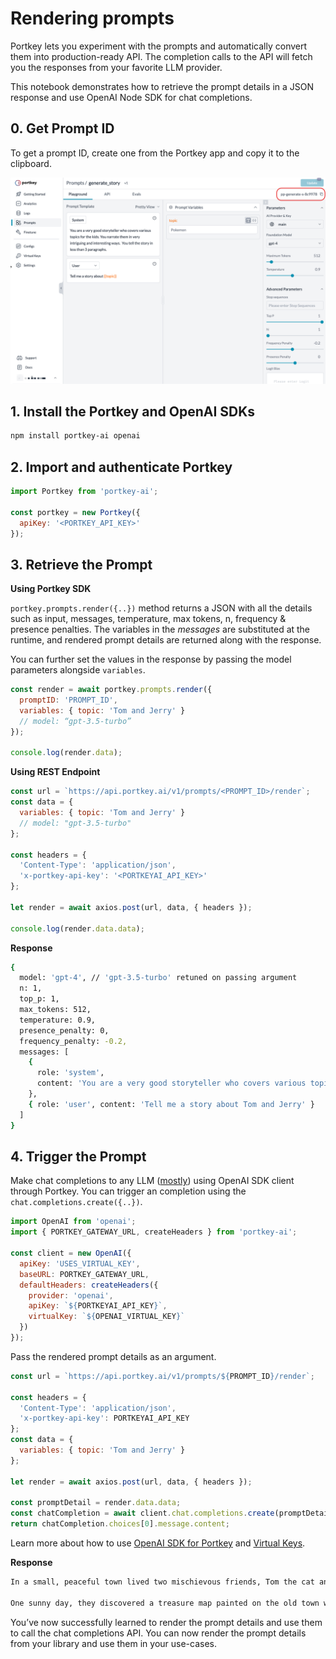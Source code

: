 # Rendering prompts

Portkey lets you experiment with the prompts and automatically convert them into production-ready API. The completion calls to the API will fetch you the responses from your favorite LLM provider.

This notebook demonstrates how to retrieve the prompt details in a JSON response and use OpenAI Node SDK for chat completions.

## 0. Get Prompt ID

To get a prompt ID, create one from the Portkey app and copy it to the clipboard.

![](./images/1-rendering-prompts.png)

## 1. Install the Portkey and OpenAI SDKs

```sh
npm install portkey-ai openai
```

## 2. Import and authenticate Portkey

```js
import Portkey from 'portkey-ai';

const portkey = new Portkey({
  apiKey: '<PORTKEY_API_KEY>'
});
```

## 3. Retrieve the Prompt

**Using Portkey SDK**

`portkey.prompts.render({..})` method returns a JSON with all the details such as input, messages, temperature, max tokens, n, frequency & presence penalties. The variables in the _messages_ are substituted at the runtime, and rendered prompt details are returned along with the response.

You can further set the values in the response by passing the model parameters alongside `variables`.

```js
const render = await portkey.prompts.render({
  promptID: 'PROMPT_ID',
  variables: { topic: 'Tom and Jerry' }
  // model: “gpt-3.5-turbo”
});

console.log(render.data);
```

**Using REST Endpoint**

```js
const url = `https://api.portkey.ai/v1/prompts/<PROMPT_ID>/render`;
const data = {
  variables: { topic: 'Tom and Jerry' }
  // model: "gpt-3.5-turbo"
};

const headers = {
  'Content-Type': 'application/json',
  'x-portkey-api-key': '<PORTKEYAI_API_KEY>'
};

let render = await axios.post(url, data, { headers });

console.log(render.data.data);
```

**Response**

```sh
{
  model: 'gpt-4', // 'gpt-3.5-turbo' retuned on passing argument
  n: 1,
  top_p: 1,
  max_tokens: 512,
  temperature: 0.9,
  presence_penalty: 0,
  frequency_penalty: -0.2,
  messages: [
    {
      role: 'system',
      content: 'You are a very good storyteller who covers various topics for the kids. You narrate them in very intriguing and interesting ways.  You tell the story in less than 3 paragraphs.'
    },
    { role: 'user', content: 'Tell me a story about Tom and Jerry' }
  ]
}
```

## 4. Trigger the Prompt

Make chat completions to any LLM ([mostly](https://portkey.ai/docs/welcome/integration-guides)) using OpenAI SDK client through Portkey. You can trigger an completion using the `chat.completions.create({..})`.

```js
import OpenAI from 'openai';
import { PORTKEY_GATEWAY_URL, createHeaders } from 'portkey-ai';

const client = new OpenAI({
  apiKey: 'USES_VIRTUAL_KEY',
  baseURL: PORTKEY_GATEWAY_URL,
  defaultHeaders: createHeaders({
    provider: 'openai',
    apiKey: `${PORTKEYAI_API_KEY}`,
    virtualKey: `${OPENAI_VIRTUAL_KEY}`
  })
});
```

Pass the rendered prompt details as an argument.

```js
const url = `https://api.portkey.ai/v1/prompts/${PROMPT_ID}/render`;

const headers = {
  'Content-Type': 'application/json',
  'x-portkey-api-key': PORTKEYAI_API_KEY
};
const data = {
  variables: { topic: 'Tom and Jerry' }
};

let render = await axios.post(url, data, { headers });

const promptDetail = render.data.data;
const chatCompletion = await client.chat.completions.create(promptDetail);
return chatCompletion.choices[0].message.content;
```

Learn more about how to use [OpenAI SDK for Portkey](https://portkey.ai/docs/welcome/integration-guides/openai#using-the-portkey-gateway) and [Virtual Keys](https://portkey.ai/docs/product/ai-gateway-streamline-llm-integrations/virtual-keys).

**Response**

```md
In a small, peaceful town lived two mischievous friends, Tom the cat and Jerry the mouse. They weren't your usual cat and mouse, they were best friends! Tom, who could be described as the bighearted goof, and Jerry, the tiny little mouse with a huge heart and great wisdom, were famous for their playful antics.

One sunny day, they discovered a treasure map painted on the old town wall. They decided to follow the map, which, to their surprise, led them to the back of their own house. They dug up and found a chest full of delicious food and refreshing drinks. They had a grand feast and shared the food with the whole town, bringing joy and smiles. It was known as the best day ever in the town, all thanks to our heroes, Tom and Jerry.
```

You’ve now successfully learned to render the prompt details and use them to call the chat completions API. You can now render the prompt details from your library and use them in your use-cases.
